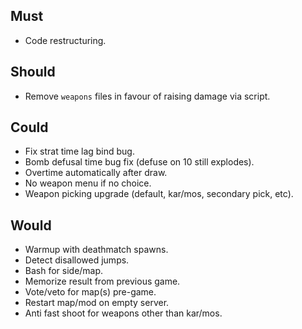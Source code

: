 ## Must

- Code restructuring.

## Should

- Remove `weapons` files in favour of raising damage via script.

## Could

- Fix strat time lag bind bug.
- Bomb defusal time bug fix (defuse on 10 still explodes).
- Overtime automatically after draw.
- No weapon menu if no choice.
- Weapon picking upgrade (default, kar/mos, secondary pick, etc).

## Would

- Warmup with deathmatch spawns.
- Detect disallowed jumps.
- Bash for side/map.
- Memorize result from previous game.
- Vote/veto for map(s) pre-game.
- Restart map/mod on empty server.
- Anti fast shoot for weapons other than kar/mos.